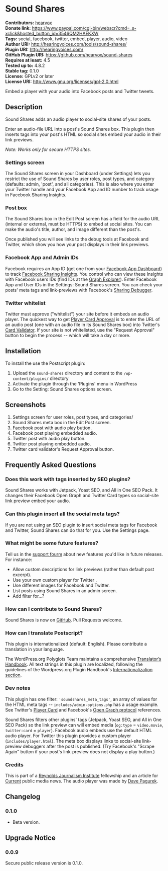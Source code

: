 # Sound Shares #
**Contributors:** [hearvox](https://profiles.wordpress.org/hearvox)  
**Donate link:** https://www.paypal.com/cgi-bin/webscr?cmd=_s-xclick&hosted_button_id=3546QM2HAEKXW  
**Tags:** social, facebook, twitter, embed, player, audio, video  
**Author URI:** http://hearingvoices.com/tools/sound-shares/  
**Plugin URI:** http://hearingvoices.com/  
**GitHub Plugin URI:** https://github.com/hearvox/sound-shares  
**Requires at least:** 4.5  
**Tested up to:** 4.8.2  
**Stable tag:** 0.1.0  
**License:** GPLv2 or later  
**License URI:** http://www.gnu.org/licenses/gpl-2.0.html  

Embed a player with your audio into Facebook posts and Twitter tweets.

## Description ##

Sound Shares adds an audio player to social-site shares of your posts.

Enter an audio-file URL into a post's Sound Shares box. This plugin then inserts tags into your post's HTML so social sites embed your audio in their link previews.

*Note: Works only for secure HTTPS sites.*

### Settings screen ###

The Sound Shares screen in your Dashboard (under Settings) lets you restrict the use of Sound Shares by user roles, post types, and category (defaults: admin, 'post', and all categories). This is also where you enter your Twitter handle and your Facebook App and ID number to track usage in Facebook Sharing Insights.

### Post box ###

The Sound Shares box in the Edit Post screen has a field for the audio URL (internal or external, must be HTTPS) to embed at social sites. You can make the audio's title, author, and image different than the post's.

Once published you will see links to the debug tools at Facebook and Twitter, which show you how your post displays in their link previews.

### Facebook App and Admin IDs ###
Facebook requires an App ID (get one from your <a href="https://developers.facebook.com/apps/redirect/dashboard">Facebook App Dashboard</a>) to track <a href="https://developers.facebook.com/docs/sharing/insights">Facebook Sharing Insights</a>. You control who can view these Insights with Facebook users IDs (find IDs at the <a href="https://developers.facebook.com/tools/explorer/?method=GET&amp;path=me%3Ffields%3Did%2Cname">Graph Explorer</a>). Enter Facebook App and User IDs in the Settings: Sound Shares screen. You can check your posts' meta tags and link-previews with Facebook's [Sharing Debugger](https://developers.facebook.com/tools/debug/sharing/).

### Twitter whitelist ###
Twitter must approve ("whitelist") your site before it embeds an audio player. The quickest way to get [Player Card Approval](https://developer.twitter.com/en/docs/tweets/optimize-with-cards/guides/player-card-approval) is to enter the URL of an audio post (one with an audio file in its Sound Shares box) into Twitter's [Card Validator](https://cards-dev.twitter.com/validator). If your site is not whitelisted, use the "Request Approval" button to begin the process -- which will take a day or more.

## Installation ##

To install the use the Postscript plugin:

1. Upload the `sound-shares` directory and content to the `/wp-content/plugins/` directory
2. Activate the plugin through the 'Plugins' menu in WordPress
3. Go to the Setting: Sound Shares options screen.

## Screenshots ##

1. Settings screen for user roles, post types, and categories/
2. Sound Shares meta box in the Edit Post screen.
3. Facebook post with audio play button.
4. Facebook post playing embedded audio.
5. Twitter post with audio play button.
6. Twitter post playing embedded audio.
6. Twitter card validator's Request Approval button.

## Frequently Asked Questions ##

### Does this work with tags inserted by SEO plugins? ###
Sound Shares works with Jetpack, Yoast SEO, and All in One SEO Pack. It changes their Facebook Open Graph and Twitter Card types so social-site link preview embed your audio.

### Can this plugin insert all the social meta tags? ###
If you are not using an SEO plugin to insert social meta tags for Facebook and Twitter, Sound Shares can do that for you. Use the Settings page.

### What might be some future features? ###
Tell us in the [support fourm](https://wordpress.org/support/plugin/sound-shares) about new features you'd like in future releases. For instance:
* Allow custom descriptions for link previews (rather than default post excerpt).
* Use your own custom player for Twitter .
* Use different images for Facebook and Twitter.
* List posts using Sound Shares in an admin screen.
* Add filter for...?

### How can I contribute to Sound Shares? ###
Sound Shares is now on [GitHub](https://github.com/hearvox/sound-shares). Pull Requests welcome.

### How can I translate Postscript? ###
This plugin is internationalized (default: English). Please contribute a translation in your language.

The WordPress.org Polyglots Team maintains a comprehensive [Translator’s Handbook](https://make.wordpress.org/polyglots/handbook/). All text strings in this plugin are localized, following the guidelines of the Wordpress.org Plugin Handbook's [Internationalization section](https://developer.wordpress.org/plugins/internationalization/).

### Dev notes ###
This plugin has one filter: `'soundshares_meta_tags'`, an array of values for the HTML meta tags -- `includes/admin-options.php` has a usage example. See Twitter's [Player Card](https://developer.twitter.com/en/docs/tweets/optimize-with-cards/overview/player-card) and Facebook's [Open Graph protocol](https://developers.facebook.com/docs/sharing/webmasters) references.

Sound Shares filters other plugins' tags (Jetpack, Yoast SEO, and All in One SEO Pack) so the link preview can will embed media (`og:type` = `video.movie`, `twitter:card` = `player`). Facebook audio embeds use the default HTML audio player. For Twitter this plugin provides a custom player (`includes/player.html`). The meta box displays links to social-site link-preview debuggers after the post is published. (Try Facebook's "Scrape Again" button if your post's link-preview does not display a play button.)

### Credits ###
This is part of a [Reynolds Journalism Institute](https://www.rjionline.org) fellowship and an article for [Current](https://current.org/author/bgolding/) public media news. The audio player was made by <a href="https://codepen.io/davepvm/pen/DgwlJ">Dave Pagurek</a>.

## Changelog ##

### 0.1.0
* Beta version.

## Upgrade Notice ##

### 0.0.9 ###
Secure public release version is 0.1.0.
